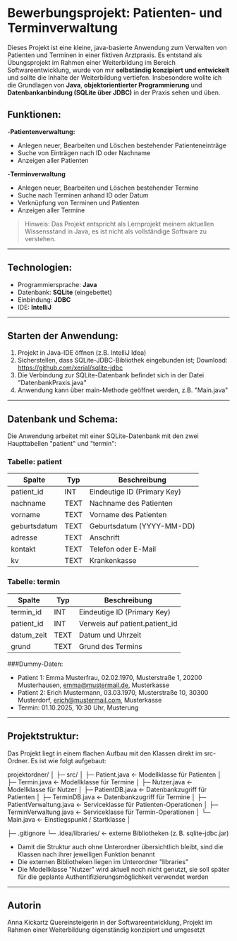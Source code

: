
# Bewerbungsprojekt: Patienten- und Terminverwaltung


Dieses Projekt ist eine kleine, java-basierte Anwendung zum Verwalten von Patienten und Terminen in einer fiktiven Arztpraxis. Es entstand als Übungsprojekt im Rahmen einer Weiterbildung im Bereich Softwareentwicklung, wurde von mir **selbständig konzipiert und entwickelt** und sollte die Inhalte der Weiterbildung vertiefen. Insbesondere wollte ich die Grundlagen von **Java**, **objektorientierter Programmierung** und **Datenbankanbindung (SQLite über JDBC)** in der Praxis sehen und üben.


## Funktionen:

-**Patientenverwaltung:**
- Anlegen neuer, Bearbeiten und Löschen bestehender Patienteneinträge
- Suche von Einträgen nach ID oder Nachname
- Anzeigen aller Patienten

-**Terminverwaltung**
- Anlegen neuer, Bearbeiten und Löschen bestehender Termine
- Suche nach Terminen anhand ID oder Datum
- Verknüpfung von Terminen und Patienten
- Anzeigen aller Termine

> Hinweis: Das Projekt entspricht als Lernprojekt meinem aktuellen Wissensstand in Java, es ist nicht als vollständige Software zu verstehen.

---

## Technologien:

- Programmiersprache: **Java**
- Datenbank: **SQLite** (eingebettet)
- Einbindung: **JDBC**
- IDE: **IntelliJ**

---

## Starten der Anwendung:

1. Projekt in Java-IDE öffnen (z.B. IntelliJ Idea)
2. Sicherstellen, dass SQLite-JDBC-Bibliothek eingebunden ist; Download: https://github.com/xerial/sqlite-jdbc
3. Die Verbindung zur SQLite-Datenbank befindet sich in der Datei "DatenbankPraxis.java"
4. Anwendung kann über main-Methode geöffnet werden, z.B. "Main.java"

---

## Datenbank und Schema:

Die Anwendung arbeitet mit einer SQLite-Datenbank mit den zwei Haupttabellen "patient" und "termin":

### Tabelle: patient

| Spalte       | Typ     | Beschreibung             |
|-------------|--------|-------------------------|
| patient_id  | INT    | Eindeutige ID (Primary Key) |
| nachname    | TEXT   | Nachname des Patienten  |
| vorname     | TEXT   | Vorname des Patienten   |
| geburtsdatum| TEXT   | Geburtsdatum (YYYY-MM-DD) |
| adresse     | TEXT   | Anschrift               |
| kontakt     | TEXT   | Telefon oder E-Mail     |
| kv          | TEXT   | Krankenkasse            |


### Tabelle: termin

| Spalte       | Typ     | Beschreibung             |
|-------------|--------|-------------------------|
| termin_id   | INT    | Eindeutige ID (Primary Key) |
| patient_id  | INT    | Verweis auf patient.patient_id |
| datum_zeit  | TEXT   | Datum und Uhrzeit       |
| grund       | TEXT   | Grund des Termins       |


###Dummy-Daten:
- Patient 1: Emma Musterfrau, 02.02.1970, Musterstraße 1, 20200 Musterhausen, emma@mustermail.de, Musterkasse
- Patient 2: Erich Mustermann, 03.03.1970, Musterstraße 10, 30300 Musterdorf, erich@mustermail.com, Musterkasse
- Termin: 01.10.2025, 10:30 Uhr, Musterung

---

## Projektstruktur:

Das Projekt liegt in einem flachen Aufbau mit den Klassen direkt im src-Ordner. Es ist wie folgt aufgebaut:

projektordner/
│
├─ src/
│ ├─ Patient.java ← Modellklasse für Patienten
│ ├─ Termin.java ← Modellklasse für Termine
│ ├─ Nutzer.java ← Modellklasse für Nutzer
│ ├─ PatientDB.java ← Datenbankzugriff für Patienten
│ ├─ TerminDB.java ← Datenbankzugriff für Termine
│ ├─ PatientVerwaltung.java ← Serviceklasse für Patienten-Operationen
│ ├─ TerminVerwaltung.java ← Serviceklasse für Termin-Operationen
│ └─ Main.java ← Einstiegspunkt / Startklasse
│

├─ .gitignore
└─ .idea/libraries/ ← externe Bibliotheken (z. B. sqlite-jdbc.jar)

- Damit die Struktur auch ohne Unterordner übersichtlich bleibt, sind die Klassen nach ihrer jeweiligen Funktion benannt
- Die externen Bibliotheken liegen im Unterordner "libraries"
- Die Modellklasse "Nutzer" wird aktuell noch nicht genutzt, sie soll später für die geplante Authentifizierungsmöglichkeit verwendet werden 

---

## Autorin

Anna Kickartz
Quereinsteigerin in der Softwareentwicklung, Projekt im Rahmen einer Weiterbildung eigenständig konzipiert und umgesetzt  